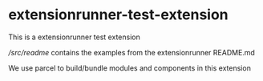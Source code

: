 # extensionrunner-test-extension

This is a extensionrunner test extension

_/src/readme_ contains the examples from the extensionrunner README.md

We use parcel to build/bundle modules and components in this extension

